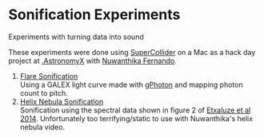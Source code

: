 # Sonification Experiments
Experiments with turning data into sound

These experiments were done using [SuperCollider](https://supercollider.github.io/) on a Mac as a hack day project at [.AstronomyX](https://www.dotastronomy.com/home-ten/) with [Nuwanthika Fernando](https://github.com/nu-fern).
1. [Flare Sonification](flareSoundsOne.scd)  
   Using a GALEX light curve made with [gPhoton](https://archive.stsci.edu/prepds/gphoton/) and mapping photon count to pitch.
2. [Helix Nebula Sonification](nuwanthekaVideo.scd)  
   Sonification using the spectral data shown in figure 2 of [Etxaluze et al 2014](https://ui.adsabs.harvard.edu/link_gateway/2014A&A...566A..78E/doi:10.1051/0004-6361/201322941). Unfortunately too terrifying/static to use with Nuwanthika's helix nebula video.
